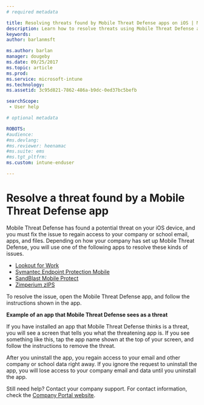 ```yaml
---
# required metadata

title: Resolving threats found by Mobile Threat Defense apps on iOS | Microsoft Docs
description: Learn how to resolve threats using Mobile Threat Defense apps for iOS.
keywords:
author: barlanmsft

ms.author: barlan
manager: dougeby
ms.date: 09/25/2017
ms.topic: article
ms.prod:
ms.service: microsoft-intune
ms.technology:
ms.assetid: 3c95d821-7862-486a-b9dc-0ed37bc5befb

searchScope:
 - User help

# optional metadata

ROBOTS:  
#audience:
#ms.devlang:
#ms.reviewer: heenamac
#ms.suite: ems
#ms.tgt_pltfrm:
ms.custom: intune-enduser

---
```


# Resolve a threat found by a Mobile Threat Defense app

Mobile Threat Defense has found a potential threat on your iOS device, and you must fix the issue to regain access to your company or school email, apps, and files. Depending on how your company has set up Mobile Threat Defense, you will use one of the following apps to resolve these kinds of issues.


* [Lookout for Work](you-need-to-resolve-a-threat-found-by-lookout-for-work-ios.md)
* [Symantec Endpoint Protection Mobile](you-need-to-resolve-a-threat-found-by-skycure-ios.md)
* [SandBlast Mobile Protect](you-need-to-resolve-a-threat-found-by-checkpoint-ios.md)
* [Zimperium zIPS](you-need-to-resolve-a-threat-found-by-zips-ios.md)

To resolve the issue, open the Mobile Threat Defense app, and follow the instructions shown in the app.

**Example of an app that Mobile Threat Defense sees as a threat**

If you have installed an app that Mobile Threat Defense thinks is a threat, you will see a screen that tells you what the threatening app is. If you see something like this, tap the app name shown at the top of your screen, and follow the instructions to remove the threat.

After you uninstall the app, you regain access to your email and other company or school data right away. If you ignore the request to uninstall the app, you will lose access to your company email and data until you uninstall the app.

Still need help? Contact your company support. For contact information, check the [Company Portal website](https://portal.manage.microsoft.com#HelpDeskDialog).

